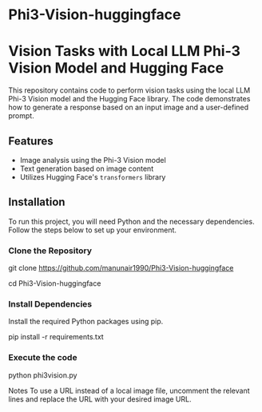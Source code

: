 # Phi3-Vision-huggingface

# Vision Tasks with Local LLM Phi-3 Vision Model and Hugging Face

This repository contains code to perform vision tasks using the local LLM Phi-3 Vision model and the Hugging Face library. The code demonstrates how to generate a response based on an input image and a user-defined prompt.

## Features

- Image analysis using the Phi-3 Vision model
- Text generation based on image content
- Utilizes Hugging Face's `transformers` library

## Installation

To run this project, you will need Python and the necessary dependencies. Follow the steps below to set up your environment.

### Clone the Repository

git clone https://github.com/manunair1990/Phi3-Vision-huggingface

cd Phi3-Vision-huggingface

### Install Dependencies

Install the required Python packages using pip.

pip install -r requirements.txt

### Execute the code

python phi3vision.py

Notes
To use a URL instead of a local image file, uncomment the relevant lines and replace the URL with your desired image URL.
